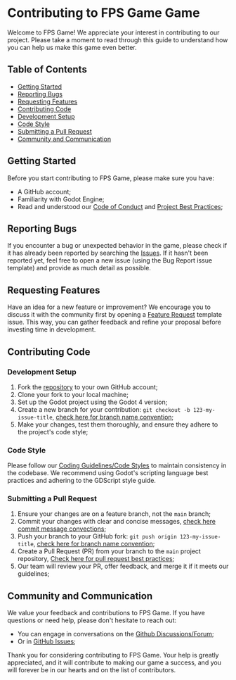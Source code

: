 # Contributing to FPS Game Game

Welcome to FPS Game! We appreciate your interest in contributing to our project. Please take a moment to read through this guide to understand how you can help us make this game even better.

## Table of Contents

- [Getting Started](#getting-started)
- [Reporting Bugs](#reporting-bugs)
- [Requesting Features](#requesting-features)
- [Contributing Code](#contributing-code)
- [Development Setup](#development-setup)
- [Code Style](#code-style)
- [Submitting a Pull Request](#submitting-a-pull-request)
- [Community and Communication](#community-and-communication)

## Getting Started

Before you start contributing to FPS Game, please make sure you have:

- A GitHub account;
- Familiarity with Godot Engine;
- Read and understood our [Code of Conduct](CODE_OF_CONDUCT.md) and [Project Best Practices](https://github.com/Mangito/FPS/wiki/ProjectBestPractices);

## Reporting Bugs

If you encounter a bug or unexpected behavior in the game, please check if it has already been reported by searching the [Issues](https://github.com/Mangito/FPS/issues). If it hasn't been reported yet, feel free to open a new issue (using the Bug Report issue template) and provide as much detail as possible.

## Requesting Features

Have an idea for a new feature or improvement? We encourage you to discuss it with the community first by opening a [Feature Request](https://github.com/Mangito/FPS/issues) template issue. This way, you can gather feedback and refine your proposal before investing time in development.

## Contributing Code

### Development Setup

1. Fork the [repository](https://github.com/Mangito/FPS/) to your own GitHub account;
2. Clone your fork to your local machine;
3. Set up the Godot project using the Godot 4 version;
4. Create a new branch for your contribution: `git checkout -b 123-my-issue-title`, [check here for branch name convention](https://github.com/Mangito/FPS/wiki/ProjectBestPractices#branch-naming-convention);
5. Make your changes, test them thoroughly, and ensure they adhere to the project's code style;

### Code Style

Please follow our [Coding Guidelines/Code Styles](https://github.com/Mangito/FPS/wiki/ProjectBestPractices#code-styles) to maintain consistency in the codebase. We recommend using Godot's scripting language best practices and adhering to the GDScript style guide.

### Submitting a Pull Request

1. Ensure your changes are on a feature branch, not the `main` branch;
2. Commit your changes with clear and concise messages, [check here commit message convections](https://github.com/Mangito/FPS/wiki/ProjectBestPractices#commit-message-convections);
3. Push your branch to your GitHub fork: `git push origin 123-my-issue-title`, [check here for branch name convention](https://github.com/Mangito/FPS/wiki/ProjectBestPractices#branch-naming-convention);
4. Create a Pull Request (PR) from your branch to the `main` project repository, [Check here for pull request best practices](https://github.com/Mangito/FPS/wiki/ProjectBestPractices#pull-requests);
6. Our team will review your PR, offer feedback, and merge it if it meets our guidelines;

## Community and Communication

We value your feedback and contributions to FPS Game. If you have questions or need help, please don't hesitate to reach out:

- You can engage in conversations on the [Github Discussions/Forum](https://github.com/Mangito/FPS/discussions);
- Or in [GitHub Issues](https://github.com/Mangito/FPS/issues);

Thank you for considering contributing to FPS Game. Your help is greatly appreciated, and it will contribute to making our game a success, and you will forever be in our hearts and on the list of contributors.
